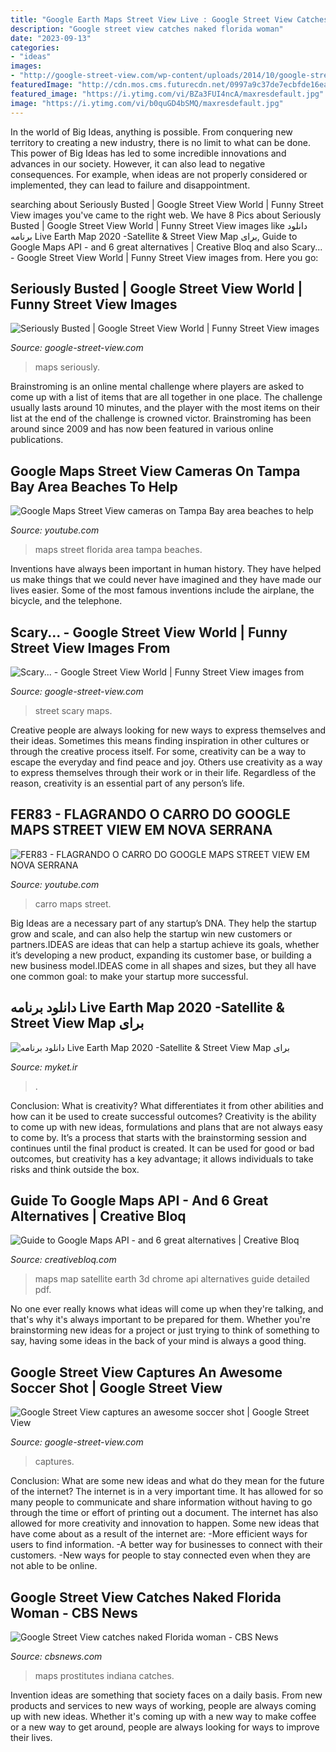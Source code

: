 ```yaml
---
title: "Google Earth Maps Street View Live : Google Street View Catches Naked Florida Woman"
description: "Google street view catches naked florida woman"
date: "2023-09-13"
categories:
- "ideas"
images:
- "http://google-street-view.com/wp-content/uploads/2014/10/google-street-view-argentina-soccer.jpg"
featuredImage: "http://cdn.mos.cms.futurecdn.net/0997a9c37de7ecbfde16ea58b531ebb8.jpg"
featured_image: "https://i.ytimg.com/vi/BZa3FUI4ncA/maxresdefault.jpg"
image: "https://i.ytimg.com/vi/b0quGD4bSMQ/maxresdefault.jpg"
---
```



In the world of Big Ideas, anything is possible. From conquering new territory to creating a new industry, there is no limit to what can be done. This power of Big Ideas has led to some incredible innovations and advances in our society. However, it can also lead to negative consequences. For example, when ideas are not properly considered or implemented, they can lead to failure and disappointment.

	

		
searching about Seriously Busted | Google Street View World | Funny Street View images you've came to the right web. We have 8 Pics about Seriously Busted | Google Street View World | Funny Street View images like دانلود برنامه Live Earth Map 2020 -Satellite &amp; Street View Map برای, Guide to Google Maps API - and 6 great alternatives | Creative Bloq and also Scary... - Google Street View World | Funny Street View images from. Here you go:
		
    
## Seriously Busted | Google Street View World | Funny Street View Images

<img loading=lazy src="http://google-street-view.com/wp-content/uploads/2014/01/google-street-view-busted.jpg" onerror="this.onerror=null;this.src='https://tse2.mm.bing.net/th?id=OIP._3urP7im8mWga5f-PMDphwHaDp&amp;pid=15.1';" alt="Seriously Busted | Google Street View World | Funny Street View images">

_Source: google-street-view.com_

>maps seriously. 

	

Brainstroming is an online mental challenge where players are asked to come up with a list of items that are all together in one place. The challenge usually lasts around 10 minutes, and the player with the most items on their list at the end of the challenge is crowned victor. Brainstroming has been around since 2009 and has now been featured in various online publications.

    
## Google Maps Street View Cameras On Tampa Bay Area Beaches To Help

<img loading=lazy src="https://i.ytimg.com/vi/b0quGD4bSMQ/maxresdefault.jpg" onerror="this.onerror=null;this.src='https://tse2.mm.bing.net/th?id=OIP.IIUcnEgU5QL6XI090jNljQHaEK&amp;pid=15.1';" alt="Google Maps Street View cameras on Tampa Bay area beaches to help">

_Source: youtube.com_

>maps street florida area tampa beaches. 

	

Inventions have always been important in human history. They have helped us make things that we could never have imagined and they have made our lives easier. Some of the most famous inventions include the airplane, the bicycle, and the telephone.

    
## Scary... - Google Street View World | Funny Street View Images From

<img loading=lazy src="http://google-street-view.com/wp-content/uploads/2015/01/google-street-view-sith2-1024x583.jpg" onerror="this.onerror=null;this.src='https://tse3.mm.bing.net/th?id=OIP.uKgQ3n7gpHJA1Hxsu4rmUwHaEN&amp;pid=15.1';" alt="Scary... - Google Street View World | Funny Street View images from">

_Source: google-street-view.com_

>street scary maps. 

	

Creative people are always looking for new ways to express themselves and their ideas. Sometimes this means finding inspiration in other cultures or through the creative process itself. For some, creativity can be a way to escape the everyday and find peace and joy. Others use creativity as a way to express themselves through their work or in their life. Regardless of the reason, creativity is an essential part of any person’s life.

    
## FER83 - FLAGRANDO O CARRO DO GOOGLE MAPS STREET VIEW EM NOVA SERRANA

<img loading=lazy src="https://i.ytimg.com/vi/BZa3FUI4ncA/maxresdefault.jpg" onerror="this.onerror=null;this.src='https://tse2.mm.bing.net/th?id=OIP.I3rwHkH3ZB46RKw-h_oZzQHaEK&amp;pid=15.1';" alt="FER83 - FLAGRANDO O CARRO DO GOOGLE MAPS STREET VIEW EM NOVA SERRANA">

_Source: youtube.com_

>carro maps street. 

	

Big Ideas are a necessary part of any startup’s DNA. They help the startup grow and scale, and can also help the startup win new customers or partners.IDEAS are ideas that can help a startup achieve its goals, whether it’s developing a new product, expanding its customer base, or building a new business model.IDEAS come in all shapes and sizes, but they all have one common goal: to make your startup more successful.

    
## دانلود برنامه Live Earth Map 2020 -Satellite &amp; Street View Map برای

<img loading=lazy src="https://cdn6.myket.ir/icons/xlarge/542a43b5-00e4-4e79-aca0-9d0ec7ad071f.png" onerror="this.onerror=null;this.src='https://tse2.mm.bing.net/th?id=OIP.gUZRq0ONDM1pPFTsi0rOOgHaHa&amp;pid=15.1';" alt="دانلود برنامه Live Earth Map 2020 -Satellite &amp; Street View Map برای">

_Source: myket.ir_

>. 

	

Conclusion: What is creativity? What differentiates it from other abilities and how can it be used to create successful outcomes?
Creativity is the ability to come up with new ideas, formulations and plans that are not always easy to come by. It’s a process that starts with the brainstorming session and continues until the final product is created. It can be used for good or bad outcomes, but creativity has a key advantage; it allows individuals to take risks and think outside the box.

    
## Guide To Google Maps API - And 6 Great Alternatives | Creative Bloq

<img loading=lazy src="http://cdn.mos.cms.futurecdn.net/0997a9c37de7ecbfde16ea58b531ebb8.jpg" onerror="this.onerror=null;this.src='https://tse2.mm.bing.net/th?id=OIP.qzu5b2N8FnjwVOICICWeTgHaHe&amp;pid=15.1';" alt="Guide to Google Maps API - and 6 great alternatives | Creative Bloq">

_Source: creativebloq.com_

>maps map satellite earth 3d chrome api alternatives guide detailed pdf. 

	

No one ever really knows what ideas will come up when they're talking, and that's why it's always important to be prepared for them. Whether you're brainstorming new ideas for a project or just trying to think of something to say, having some ideas in the back of your mind is always a good thing.

    
## Google Street View Captures An Awesome Soccer Shot | Google Street View

<img loading=lazy src="http://google-street-view.com/wp-content/uploads/2014/10/google-street-view-argentina-soccer.jpg" onerror="this.onerror=null;this.src='https://tse1.mm.bing.net/th?id=OIP.C1LULRHIN9C_gZuNXd1A6gHaEK&amp;pid=15.1';" alt="Google Street View captures an awesome soccer shot | Google Street View">

_Source: google-street-view.com_

>captures. 

	

Conclusion: What are some new ideas and what do they mean for the future of the internet?
The internet is in a very important time. It has allowed for so many people to communicate and share information without having to go through the time or effort of printing out a document. The internet has also allowed for more creativity and innovation to happen. Some new ideas that have come about as a result of the internet are: 
-More efficient ways for users to find information.
-A better way for businesses to connect with their customers. 
-New ways for people to stay connected even when they are not able to be online.

    
## Google Street View Catches Naked Florida Woman - CBS News

<img loading=lazy src="https://cbsnews3.cbsistatic.com/hub/i/r/2011/09/13/802bd5b2-a643-11e2-a3f0-029118418759/thumbnail/1200x630/b16ec60c098bbeaa7f03cb09b2c91e2f/google-street-view.jpg" onerror="this.onerror=null;this.src='https://tse1.mm.bing.net/th?id=OIP.BfMBEuvbFfGe91QORPYPaQHaD4&amp;pid=15.1';" alt="Google Street View catches naked Florida woman - CBS News">

_Source: cbsnews.com_

>maps prostitutes indiana catches. 

	

Invention ideas are something that society faces on a daily basis. From new products and services to new ways of working, people are always coming up with new ideas. Whether it's coming up with a new way to make coffee or a new way to get around, people are always looking for ways to improve their lives. 

